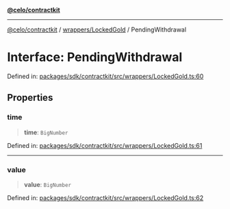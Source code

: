 [**@celo/contractkit**](../../../README.md)

***

[@celo/contractkit](../../../modules.md) / [wrappers/LockedGold](../README.md) / PendingWithdrawal

# Interface: PendingWithdrawal

Defined in: [packages/sdk/contractkit/src/wrappers/LockedGold.ts:60](https://github.com/celo-org/developer-tooling/blob/master/packages/sdk/contractkit/src/wrappers/LockedGold.ts#L60)

## Properties

### time

> **time**: `BigNumber`

Defined in: [packages/sdk/contractkit/src/wrappers/LockedGold.ts:61](https://github.com/celo-org/developer-tooling/blob/master/packages/sdk/contractkit/src/wrappers/LockedGold.ts#L61)

***

### value

> **value**: `BigNumber`

Defined in: [packages/sdk/contractkit/src/wrappers/LockedGold.ts:62](https://github.com/celo-org/developer-tooling/blob/master/packages/sdk/contractkit/src/wrappers/LockedGold.ts#L62)
